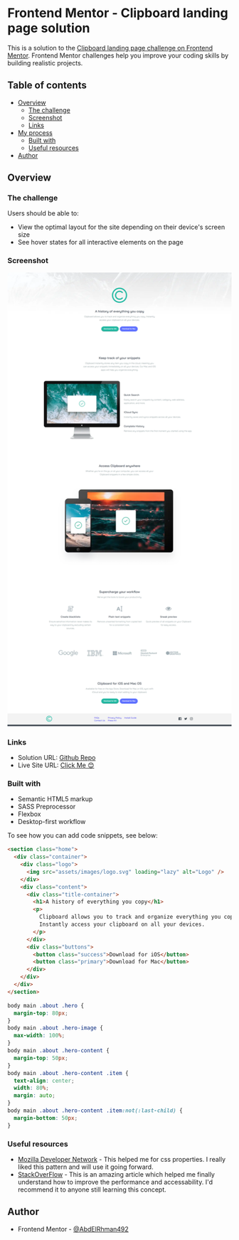 # Frontend Mentor - Clipboard landing page solution

This is a solution to the [Clipboard landing page challenge on Frontend Mentor](https://www.frontendmentor.io/challenges/clipboard-landing-page-5cc9bccd6c4c91111378ecb9). Frontend Mentor challenges help you improve your coding skills by building realistic projects. 

## Table of contents

- [Overview](#overview)
  - [The challenge](#the-challenge)
  - [Screenshot](#screenshot)
  - [Links](#links)
- [My process](#my-process)
  - [Built with](#built-with)
  - [Useful resources](#useful-resources)
- [Author](#author)

## Overview

### The challenge

Users should be able to:

- View the optimal layout for the site depending on their device's screen size
- See hover states for all interactive elements on the page

### Screenshot

![Desktop Layout](./design/desktop.png)

### Links

- Solution URL: [Github Repo](https://github.com/abdelrhman492/clipcoard-landing-page)
- Live Site URL: [Click Me 😊](https://abdelrhman492.github.io/clipcoard-landing-page)

### Built with

- Semantic HTML5 markup
- SASS Preprocessor
- Flexbox
- Desktop-first workflow

To see how you can add code snippets, see below:

```HTML
<section class="home">
  <div class="container">
    <div class="logo">
      <img src="assets/images/logo.svg" loading="lazy" alt="Logo" />
    </div>
    <div class="content">
      <div class="title-container">
        <h1>A history of everything you copy</h1>
        <p>
          Clipboard allows you to track and organize everything you copy.
          Instantly access your clipboard on all your devices.
        </p>
      </div>
      <div class="buttons">
        <button class="success">Download for iOS</button>
        <button class="primary">Download for Mac</button>
      </div>
    </div>
  </div>
</section>
```
```css
body main .about .hero {
  margin-top: 80px;
}
body main .about .hero-image {
  max-width: 100%;
}
body main .about .hero-content {
  margin-top: 50px;
}
body main .about .hero-content .item {
  text-align: center;
  width: 80%;
  margin: auto;
}
body main .about .hero-content .item:not(:last-child) {
  margin-bottom: 50px;
}
```

### Useful resources

- [Mozilla Developer Network](https://developer.mozilla.org/en-US/docs/Web/CSS) - This helped me for css properties. I really liked this pattern and will use it going forward.
- [StackOverFlow](https://www.stackoverflow.com) - This is an amazing article which helped me finally understand how to improve the performance and accessability. I'd recommend it to anyone still learning this concept.

## Author

- Frontend Mentor - [@AbdElRhman492](https://www.frontendmentor.io/profile/AbdElRhman492)
